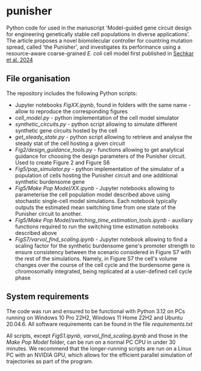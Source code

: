# punisher
Python code for used in the manuscript 'Model-guided gene circuit design for engineering genetically stable cell populations in diverse applications'. The article proposes a novel biomolecular controller for countring mutation spread, called 'the Punisher', and investigates its performance using a resource-aware coarse-grained _E. coli_ cell model first published in [Sechkar et al. 2024](https://www.nature.com/articles/s41467-024-46410-9) 

## File organisation
The repository includes the following Python scripts:
- Jupyter notebooks _FigXX.ipynb_, found in folders with the same name - allow to reproduce the corresponding figures
- _cell_model.py_ - python implementation of the cell model simulator
- _synthetic_circuits.py_ - python script allowing to simulate different synthetic gene circuits hosted by the cell
- _get_steady_state.py_ - python script allowing to retrieve and analyse the steady stat of the cell hosting a given circuit
- _Fig2/design_guidance_tools.py_ - functions allowing to get analytical guidance for choosing the design parameters of the Punisher circuit. Used to create Figure 2 and Figure S6
- _Fig5/pop_simulator.py_ - python implementation of the simulator of a population of cells hosting the Punisher circuit and one additional synthetic burdensome gene
- _Fig5/Make Pop Model/XX.ipynb_ - Jupyter notebooks allowing to parameterise the cell population model described above using stochastic single-cell model simulations. Each notebook typically outputs the estimated mean switching time from one state of the Punisher circuit to another.
- _Fig5/Make Pop Model/switching_time_estimation_tools.ipynb_ - auxiliary functions required to run the switching time estimation notebooks described above
- _FigS7/varvol_find_scaling.ipynb_ - Jupyter notebook allowing to find a scaling factor for the synthetic burdensome gene's promoter strength to ensure consistency between the scenario considered in Figure S7 with the rest of the simulations. Namely, in Figure S7 the cell's volume changes over the course of the cell cycle and the burdensome gene is chromosomally integrated, being replicated at a user-defined cell cycle phase

## System requirements
The code was run and ensured to be functional with Python 3.12 on PCs running on Windows 10 Pro 22H2, Windows 11 Home 22H2 and Ubuntu 20.04.6. All software requirements can be found in the file _requirements.txt_

All scripts, except _FigS1.ipynb_, _varvol_find_scaling.ipynb_ and those in the _Make Pop Model_ folder, can be run on a normal PC CPU in under 30 minutes. We recommend that the longer-running scripts are run on a Linux PC with an NVIDIA GPU, which allows for the efficient parallel simulation of trajectories as part of the program.
